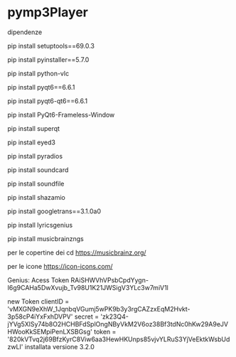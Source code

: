 # pymp3Player

dipendenze


pip install setuptools==69.0.3

pip install pyinstaller==5.7.0

pip install python-vlc

pip install pyqt6==6.6.1

pip install pyqt6-qt6==6.6.1

pip install PyQt6-Frameless-Window

pip install superqt

pip install eyed3

pip install pyradios 

pip install soundcard

pip install soundfile

pip install shazamio

pip install googletrans==3.1.0a0

pip install lyricsgenius

pip install musicbrainzngs

per le copertine dei cd
https://musicbrainz.org/

per le icone
https://icon-icons.com/

Genius:
Acess Token RAiSHWVhVPsbCpdYygn-I6g9CAHa5DwXvujb_Tv98U1K21JWSigV3YLc3w7miV1l

new Token
clientID = 'vMXGN9eXhW_1JqnbqVGumj5wPK9b3y3rgCAZzxEqM2Hvkt-3p58cP4iYxFxhDVPV'
secret = 'zk23Q4-jYVg5XlSy74b8O2HCHBFdSplOngNByVkM2V6oz38Bf3tdNc0hKw29A9eJVHWooKkSEMpiPenLXSBGsg'
token = '820kVTvq2j69BfzKyrC8Viw6aa3HewHKUnps85vjvYLRuS3YjVeEktkWsbUdzwLI'
installata versione 3.2.0

